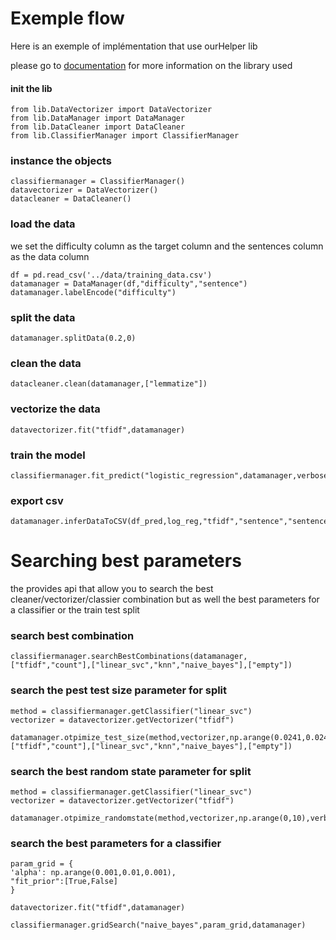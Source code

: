 # Exemple flow
<p>Here is an exemple of implémentation that use ourHelper lib</p>
please go to <a href="documentation.md">documentation</a> for more information on the library used 

#### init the lib
    from lib.DataVectorizer import DataVectorizer
    from lib.DataManager import DataManager
    from lib.DataCleaner import DataCleaner
    from lib.ClassifierManager import ClassifierManager

### instance the objects
    classifiermanager = ClassifierManager()
    datavectorizer = DataVectorizer()
    datacleaner = DataCleaner()

### load the data
we set the difficulty column as the target column
and the sentences column as the data column

    df = pd.read_csv('../data/training_data.csv')
    datamanager = DataManager(df,"difficulty","sentence")
    datamanager.labelEncode("difficulty")

### split the data
    datamanager.splitData(0.2,0)

### clean the data
    datacleaner.clean(datamanager,["lemmatize"])

### vectorize the data
    datavectorizer.fit("tfidf",datamanager)

### train the model
    classifiermanager.fit_predict("logistic_regression",datamanager,verbose=True)

### export csv
    datamanager.inferDataToCSV(df_pred,log_reg,"tfidf","sentence","sentence","result")

# Searching best parameters
the provides api that allow you to search the 
best cleaner/vectorizer/classier combination but as well 
the best parameters for a classifier or the train
test split

### search best combination

    classifiermanager.searchBestCombinations(datamanager,["tfidf","count"],["linear_svc","knn","naive_bayes"],["empty"])

### search the pest test size parameter for split

    method = classifiermanager.getClassifier("linear_svc")
    vectorizer = datavectorizer.getVectorizer("tfidf")
    
    datamanager.otpimize_test_size(method,vectorizer,np.arange(0.0241,0.0242,0.00001),verbose=True)classifiermanager.searchBestTestSize(datamanager,["tfidf","count"],["linear_svc","knn","naive_bayes"],["empty"])

### search the best random state parameter for split

    method = classifiermanager.getClassifier("linear_svc")
    vectorizer = datavectorizer.getVectorizer("tfidf")
    
    datamanager.otpimize_randomstate(method,vectorizer,np.arange(0,10),verbose=True,test_size=0.024169999999999997)

### search the best parameters for a classifier

    param_grid = {
    'alpha': np.arange(0.001,0.01,0.001),
    "fit_prior":[True,False]
    }

    datavectorizer.fit("tfidf",datamanager)
    
    classifiermanager.gridSearch("naive_bayes",param_grid,datamanager)
